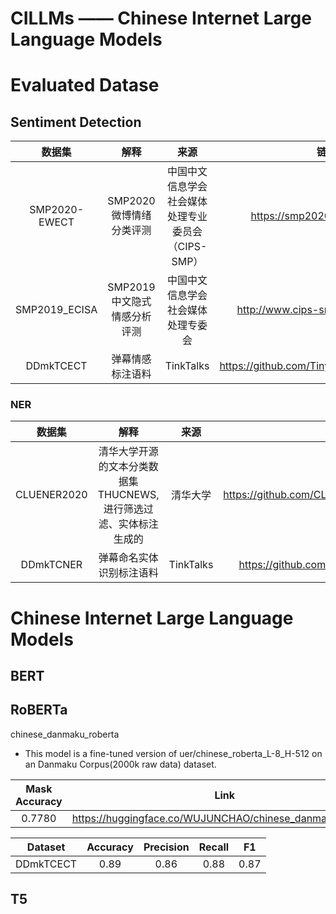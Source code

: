 # CILLMs —— Chinese Internet Large Language Models

# Evaluated Datase

## Sentiment Detection

| 数据集 | 解释 | 来源 | 链接 |
|:-------------:|:-----:|:-----:|:-----:|
| SMP2020-EWECT | SMP2020微博情绪分类评测 | 中国中文信息学会社会媒体处理专业委员会（CIPS-SMP） | https://smp2020ewect.github.io |
| SMP2019_ECISA	| SMP2019中文隐式情感分析评测 | 中国中文信息学会社会媒体处理专委会 | http://www.cips-smp.org/smp_data/5 |
| DDmkTCECT	| 弹幕情感标注语料 | TinkTalks | https://github.com/TinyTalks/DDmkTCCorpus |

### NER

| 数据集 | 解释 | 来源 | 链接 |
|:-------------:|:-----:|:-----:|:-----:|
| CLUENER2020 | 清华大学开源的文本分类数据集THUCNEWS,进行筛选过滤、实体标注生成的 | 清华大学 | https://github.com/CLUEbenchmark/CLUENER2020 |
| DDmkTCNER	| 弹幕命名实体识别标注语料 | TinkTalks | https://github.com/TinyTalks/DDmkTCCorpus |


# Chinese Internet Large Language Models

## BERT

## RoBERTa

chinese_danmaku_roberta
- This model is a fine-tuned version of uer/chinese_roberta_L-8_H-512 on an Danmaku Corpus(2000k raw data) dataset.

| Mask Accuracy | Link |
|:-------------:|:-----:|
| 0.7780 | https://huggingface.co/WUJUNCHAO/chinese_danmaku_roberta |

| Dataset | Accuracy | Precision | Recall | F1 |
|:-----:|:-----:|:-----:|:-----:|:-----:|
| DDmkTCECT | 0.89 | 0.86 | 0.88 | 0.87 |
  


## T5
